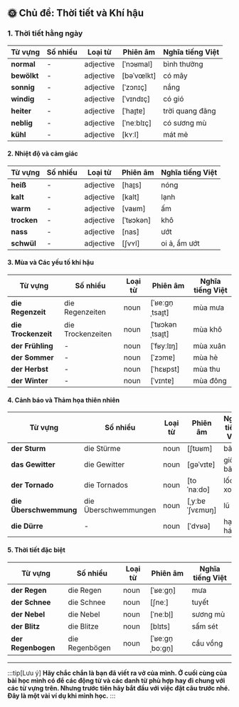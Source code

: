 ## **🌞 Chủ đề: Thời tiết và Khí hậu**

### **1. Thời tiết hằng ngày**

|**Từ vựng**|**Số nhiều**|**Loại từ**|**Phiên âm**|**Nghĩa tiếng Việt**|
|---|---|---|---|---|
|**normal**|-|adjective|[ˈnɔʁmal]|bình thường|
|**bewölkt**|-|adjective|[bəˈvœlkt]|có mây|
|**sonnig**|-|adjective|[ˈzɔnɪç]|nắng|
|**windig**|-|adjective|[ˈvɪndɪç]|có gió|
|**heiter**|-|adjective|[ˈhaɪ̯tɐ]|trời quang đãng|
|**neblig**|-|adjective|[ˈneːblɪç]|có sương mù|
|**kühl**|-|adjective|[kʏːl]|mát mẻ|

#### **2. Nhiệt độ và cảm giác**

|**Từ vựng**|**Số nhiều**|**Loại từ**|**Phiên âm**|**Nghĩa tiếng Việt**|
|---|---|---|---|---|
|**heiß**|-|adjective|[haɪ̯s]|nóng|
|**kalt**|-|adjective|[kalt]|lạnh|
|**warm**|-|adjective|[vaʁm]|ấm|
|**trocken**|-|adjective|[ˈtʁɔkən]|khô|
|**nass**|-|adjective|[nas]|ướt|
|**schwül**|-|adjective|[ʃvʏl]|oi ả, ẩm ướt|

#### **3. Mùa và Các yếu tố khí hậu**

|**Từ vựng**|**Số nhiều**|**Loại từ**|**Phiên âm**|**Nghĩa tiếng Việt**|
|---|---|---|---|---|
|**die Regenzeit**|die Regenzeiten|noun|[ˈʁeːɡn̩ˌtsaɪ̯t]|mùa mưa|
|**die Trockenzeit**|die Trockenzeiten|noun|[ˈtʁɔkənˌtsaɪ̯t]|mùa khô|
|**der Frühling**|-|noun|[ˈfʁyːlɪŋ]|mùa xuân|
|**der Sommer**|-|noun|[ˈzɔmɐ]|mùa hè|
|**der Herbst**|-|noun|[ˈhɛʁpst]|mùa thu|
|**der Winter**|-|noun|[ˈvɪntɐ]|mùa đông|

#### **4. Cảnh báo và Thảm họa thiên nhiên**

|**Từ vựng**|**Số nhiều**|**Loại từ**|**Phiên âm**|**Nghĩa tiếng Việt**|
|---|---|---|---|---|
|**der Sturm**|die Stürme|noun|[ʃtʊʁm]|bão|
|**das Gewitter**|die Gewitter|noun|[ɡəˈvɪtɐ]|giông bão|
|**der Tornado**|die Tornados|noun|[toˈnaːdo]|lốc xoáy|
|**die Überschwemmung**|die Überschwemmungen|noun|[ˌyːbɐˈʃvɛmʊŋ]|lũ lụt|
|**die Dürre**|-|noun|[ˈdʏʁə]|hạn hán|

#### **5. Thời tiết đặc biệt**

| **Từ vựng**        | **Số nhiều**   | **Loại từ** | **Phiên âm**     | **Nghĩa tiếng Việt** |
| ------------------ | -------------- | ----------- | ---------------- | -------------------- |
| **der Regen**      | die Regen      | noun        | [ˈʁeːɡn̩]        | mưa                  |
| **der Schnee**     | die Schnee     | noun        | [ʃneː]           | tuyết                |
| **der Nebel**      | die Nebel      | noun        | [ˈneːbl̩]        | sương mù             |
| **der Blitz**      | die Blitze     | noun        | [blɪts]          | sấm sét              |
| **der Regenbogen** | die Regenbögen | noun        | [ˈʁeːɡn̩ˌboːɡn̩] | cầu vồng             |



---
:::tip[Lưu ý]
**Hãy chắc chắn là bạn đã viết ra vở của mình. Ở cuối cùng của bài học mình có để các động từ và các danh từ phù hợp hay đi chung với các từ vựng trên. Nhưng trước tiên hãy bắt đầu với việc đặt câu trước nhé. Đây là một vài ví dụ khi mình học.**
:::